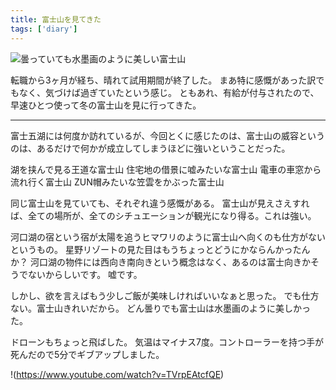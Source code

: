 ```yaml
---
title: 富士山を見てきた
tags: ['diary']
---
```


![曇っていても水墨画のように美しい富士山](3786971C-DAF7-430A-A26B-16A037BAA7EC.jpg)

転職から3ヶ月が経ち、晴れて試用期間が終了した。
まあ特に感慨があった訳でもなく、気づけば過ぎていたという感じ。
ともあれ、有給が付与されたので、早速ひとつ使って冬の富士山を見に行ってきた。

***

富士五湖には何度か訪れているが、今回とくに感じたのは、富士山の威容というのは、あるだけで何かが成立してしまうほどに強いということだった。

湖を挟んで見る王道な富士山
住宅地の借景に嘘みたいな富士山
電車の車窓から流れ行く富士山
ZUN帽みたいな笠雲をかぶった富士山

同じ富士山を見ていても、それぞれ違う感慨がある。
富士山が見えさえすれば、全ての場所が、全てのシチュエーションが観光になり得る。これは強い。

河口湖の宿という宿が太陽を追うヒマワリのように富士山へ向くのも仕方がないというもの。
星野リゾートの見た目はもうちょっとどうにかならんかったんか？
河口湖の物件には西向き南向きという概念はなく、あるのは富士向きかそうでないからしいです。
嘘です。

しかし、欲を言えばもう少しご飯が美味しければいいなぁと思った。
でも仕方ない。富士山きれいだから。
どん曇りでも富士山は水墨画のように美しかった。

ドローンもちょっと飛ばした。
気温はマイナス7度。コントローラーを持つ手が死んだので5分でギブアップしました。

!(https://www.youtube.com/watch?v=TVrpEAtcfQE)
